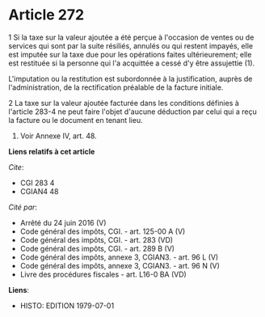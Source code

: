 # Article 272

1  Si la taxe sur la valeur ajoutée a été perçue à l'occasion de ventes ou de services qui sont par la suite résiliés,
annulés ou qui restent impayés, elle est imputée sur la taxe due pour les opérations faites ultérieurement; elle est
restituée si la personne qui l'a acquittée a cessé d'y être assujettie (1).

L'imputation ou la restitution est subordonnée à la justification, auprès de l'administration, de la rectification préalable
de la facture initiale.

2  La taxe sur la valeur ajoutée facturée dans les conditions définies à l'article 283-4 ne peut faire l'objet d'aucune
déduction par celui qui a reçu la facture ou le document en tenant lieu.

1)  Voir Annexe IV, art. 48.

**Liens relatifs à cet article**

_Cite_:

  - CGI 283 4
  - CGIAN4 48

_Cité par_:

  - Arrêté du 24 juin 2016 (V)
  - Code général des impôts, CGI. - art. 125-00 A (V)
  - Code général des impôts, CGI. - art. 283 (VD)
  - Code général des impôts, CGI. - art. 289 B (V)
  - Code général des impôts, annexe 3, CGIAN3. - art. 96 L (V)
  - Code général des impôts, annexe 3, CGIAN3. - art. 96 N (V)
  - Livre des procédures fiscales - art. L16-0 BA (VD)

**Liens**:

  - HISTO: EDITION 1979-07-01
